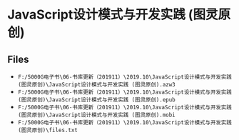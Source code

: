 # JavaScript设计模式与开发实践 (图灵原创)

## Files

- `F:/5000G电子书\06-书库更新（201911）\2019.10\JavaScript设计模式与开发实践 (图灵原创)\JavaScript设计模式与开发实践 (图灵原创).azw3`
- `F:/5000G电子书\06-书库更新（201911）\2019.10\JavaScript设计模式与开发实践 (图灵原创)\JavaScript设计模式与开发实践 (图灵原创).epub`
- `F:/5000G电子书\06-书库更新（201911）\2019.10\JavaScript设计模式与开发实践 (图灵原创)\JavaScript设计模式与开发实践 (图灵原创).mobi`
- `F:/5000G电子书\06-书库更新（201911）\2019.10\JavaScript设计模式与开发实践 (图灵原创)\files.txt`
